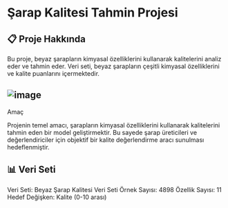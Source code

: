 # Şarap Kalitesi Tahmin Projesi


## 📋 Proje Hakkında

Bu proje, beyaz şarapların kimyasal özelliklerini kullanarak kalitelerini analiz eder ve tahmin eder. Veri seti, beyaz şarapların çeşitli kimyasal özelliklerini ve kalite puanlarını içermektedir.

## ![image](https://github.com/user-attachments/assets/ec30f631-2ce7-4633-b26c-459330f6e775)
 Amaç

Projenin temel amacı, şarapların kimyasal özelliklerini kullanarak kalitelerini tahmin eden bir model geliştirmektir. Bu sayede şarap üreticileri ve değerlendiriciler için objektif bir kalite değerlendirme aracı sunulması hedeflenmiştir.

## 📊 Veri Seti

Veri Seti: Beyaz Şarap Kalitesi Veri Seti
Örnek Sayısı: 4898
Özellik Sayısı: 11
Hedef Değişken: Kalite (0-10 arası)

